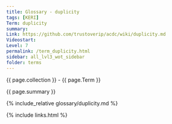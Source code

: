 ```yaml
---
title: Glossary - duplicity
tags: [KERI]
Term: duplicity
summary: 
Link: https://github.com/trustoverip/acdc/wiki/duplicity.md
Videostart: 
Level: 7
permalink: /term_duplicity.html
sidebar: all_lvl3_wot_sidebar
folder: terms
---
```


{{ page.collection }} - {{ page.Term }}

   {{ page.summary }}

{% include_relative glossary/duplicity.md %}

 {% include links.html %} 

